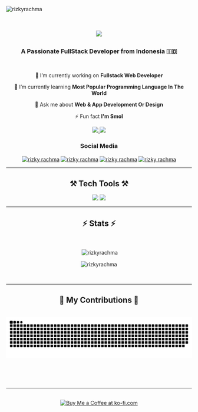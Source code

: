 <p align="left"> <img src="https://komarev.com/ghpvc/?username=rizkyrachma&label=Profile%20views&color=0e75b6&style=flat" alt="rizkyrachma" /> </p>


<h1 align="center">
    <img src="https://readme-typing-svg.herokuapp.com?font=Kanit&weight=500&size=35&duration=4000&color=B10F0F&center=true&random=false&width=435&lines=Hi+there!+👋;I'm+Rizky+Rachma!;" />
</h1>

<h3 align="center">A Passionate FullStack Developer from Indonesia 🇮🇩</h3>

<br/>

<div align="center">
 
 🔭 I’m currently working on **Fullstack Web Developer**
 
 🌱 I’m currently learning **Most Popular Programming Language In The World**

💬 Ask me about **Web & App Development Or Design**

⚡ Fun fact **I'm Smol**

 </div>

 <div align="center"> 
  <a href="mailto:rizkyrachma292@gmail.com">
    <img src="https://img.shields.io/badge/Gmail-333333?style=for-the-badge&logo=gmail&logoColor=red" />
  </a>
  <a href="https://rizkyrachma.github.io" target="_blank">
     <img src="https://img.shields.io/badge/Portfolio-FF5722?style=for-the-badge&logo=todoist&logoColor=white" target="_blank" /> <!-- sqlite, safari, google-chrome are other good icon options -->
  </a>
</div>

<div align="center"> 
<h3> Social Media </h3>
<p>
<a href="https://twitter.com/joergennn" target="blank"><img align="center" src="https://raw.githubusercontent.com/rahuldkjain/github-profile-readme-generator/master/src/images/icons/Social/twitter.svg" alt="rizky rachma" height="30" width="40" /></a>
<a href="https://www.instagram.com/rizkyrachmaa/" target="blank"><img align="center" src="https://raw.githubusercontent.com/rahuldkjain/github-profile-readme-generator/master/src/images/icons/Social/instagram.svg" alt="rizky rachma" height="30" width="40" /></a>
<a href="https://www.youtube.com/channel/UC8JsdHmcOaq6uRFQC7QW7jQ" target="blank"><img align="center" src="https://raw.githubusercontent.com/rahuldkjain/github-profile-readme-generator/master/src/images/icons/Social/youtube.svg" alt="rizky rachma" height="30" width="40" /></a>
<a href="https://discord.gg/5GWkNsd34N" target="blank"><img align="center" src="https://raw.githubusercontent.com/rahuldkjain/github-profile-readme-generator/master/src/images/icons/Social/discord.svg" alt="rizky rachma" height="30" width="40" /></a>
</p>
</div>

<hr/>
<h2 align="center">⚒️ Tech Tools ⚒️</h2>


<div align="center">
    <img src="https://skillicons.dev/icons?i=bootstrap,html,css,vscode,github,figma,git" />
    <img src="https://skillicons.dev/icons?i=nodejs,python,javascript,c,java" />
<br>
</div>

<hr/>

<div align="center">
<h2>⚡ Stats ⚡</h2>
  <br>
<p>&nbsp;<img align="center" src="https://github-readme-stats.vercel.app/api?username=rizkyrachma&show_icons=true&locale=en&theme=tokyonight" alt="rizkyrachma" /></p>
<p><img align="center" src="https://github-readme-streak-stats.herokuapp.com/?user=rizkyrachma&&theme=tokyonight" alt="rizkyrachma" /></p>
</div>

<br/>
<hr/>
<div align="center">
  <h2>🐍 My Contributions 🐍</h2>
  <br>
  <img alt="snake eating my contributions" src="https://raw.githubusercontent.com/rizkyrachma/rizkyrachma/output/github-contribution-grid-snake.svg" />
  
  <br/><br/><br/>
</div>

<hr/>
<br/>

<div align="center">
<a href='https://ko-fi.com/rizkyrachma' target='_blank'><img height='64' style='border:0px;height:64px;' src='https://storage.ko-fi.com/cdn/kofi1.png?v=3' border='0' alt='Buy Me a Coffee at ko-fi.com' /></a>
</div>

<br/>
